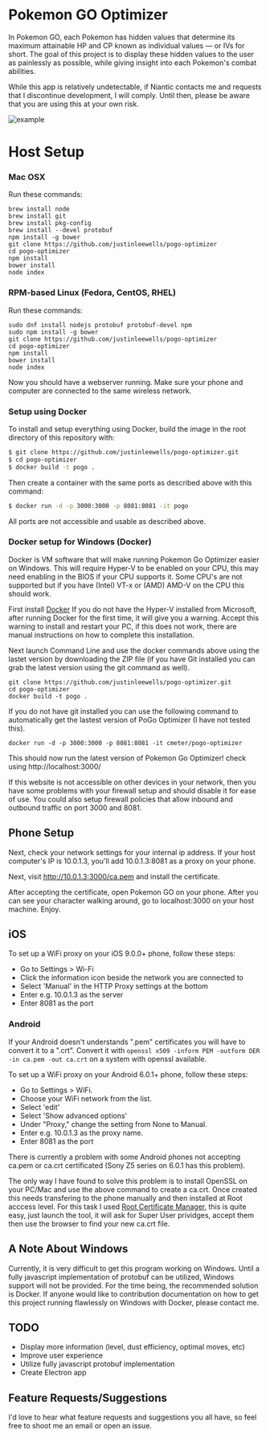 # Pokemon GO Optimizer
In Pokemon GO, each Pokemon has hidden values that determine its maximum attainable HP and CP known as individual values — or IVs for short. The goal of this project is to display these hidden values to the user as painlessly as possible, while giving insight into each Pokemon's combat abilities.

While this app is relatively undetectable, if Niantic contacts me and requests that I discontinue development, I will comply. Until then, please be aware that you are using this at your own risk.

![example](http://i.imgur.com/3V8xw1G.png)

# Host Setup

### Mac OSX

Run these commands:

```
brew install node
brew install git
brew install pkg-config
brew install --devel protobuf
npm install -g bower
git clone https://github.com/justinleewells/pogo-optimizer
cd pogo-optimizer
npm install
bower install
node index
```

### RPM-based Linux (Fedora, CentOS, RHEL)

Run these commands:

```
sudo dnf install nodejs protobuf protobuf-devel npm
sudo npm install -g bower
git clone https://github.com/justinleewells/pogo-optimizer
cd pogo-optimizer
npm install
bower install
node index
```

Now you should have a webserver running. Make sure your phone and computer are connected to the same wireless network.

### Setup using Docker
To install and setup everything using Docker, build the image in the root directory of this repository with:

```bash
$ git clone https://github.com/justinleewells/pogo-optimizer.git
$ cd pogo-optimizer
$ docker build -t pogo .
```

Then create a container with the same ports as described above with this command:

```bash
$ docker run -d -p 3000:3000 -p 8081:8081 -it pogo
```

All ports are not accessible and usable as described above.

### Docker setup for Windows (Docker)
Docker is VM software that will make running Pokemon Go Optimizer easier on Windows.
This will require Hyper-V to be enabled on your CPU, this may need enabling in the BIOS if your CPU supports it.
Some CPU's are not supported but if you have (Intel) VT-x or (AMD) AMD-V on the CPU this should work.

First install [Docker](https://docs.docker.com/docker-for-windows/)
If you do not have the Hyper-V installed from Microsoft, after running Docker for the first time, it will give you a warning.
Accept this warning to install and restart your PC, if this does not work, there are manual instructions on how to complete this installation.

Next launch Command Line and use the docker commands above using the lastet version by downloading the ZIP file (if you have Git installed you can grab the latest version using the git command as well).

```
git clone https://github.com/justinleewells/pogo-optimizer.git
cd pogo-optimizer
docker build -t pogo .
```

If you do not have git installed you can use the following command to automatically get the lastest version of PoGo Optimizer (I have not tested this).

```
docker run -d -p 3000:3000 -p 8081:8081 -it cmeter/pogo-optimizer
```

This should now run the latest version of Pokemon Go Optimizer! check using http://localhost:3000/

If this website is not accessible on other devices in your network, then you have some problems with your firewall setup and should disable it for ease of use. You could also setup firewall policies that allow inbound and outbound traffic on port 3000 and 8081.

## Phone Setup

Next, check your network settings for your internal ip address.
If your host computer's IP is 10.0.1.3, you'll add 10.0.1.3:8081 as a proxy on your phone.

Next, visit http://10.0.1.3:3000/ca.pem and install the certificate.

After accepting the certificate, open Pokemon GO on your phone. After you can see your character walking around, go to localhost:3000 on your host machine. Enjoy.

## iOS

To set up a WiFi proxy on your iOS 9.0.0+ phone, follow these steps:

* Go to Settings > Wi-Fi
* Click the information icon beside the network you are connected to
* Select 'Manual' in the HTTP Proxy settings at the bottom
* Enter e.g. 10.0.1.3 as the server
* Enter 8081 as the port

### Android

If your Android doesn't understands ".pem" certificates you will have to convert it to a ".crt".
Convert it with `openssl x509 -inform PEM -outform DER -in ca.pem -out ca.crt` on a system with openssl available.

To set up a WiFi proxy on your Android 6.0.1+ phone, follow these steps:

* Go to Settings > WiFi.
* Choose your WiFi network from the list.
* Select 'edit'
* Select 'Show advanced options'
* Under "Proxy," change the setting from None to Manual.
* Enter e.g. 10.0.1.3 as the proxy name.
* Enter 8081 as the port

There is currently a problem with some Android phones not accepting ca.pem or ca.crt certificated (Sony Z5 series on 6.0.1 has this problem).

The only way I have found to solve this problem is to install OpenSSL on your PC/Mac and use the above command to create a ca.crt.
Once created this needs transfering to the phone manually and then installed at Root acccess level. For this task I used [Root Certificate Manager](https://play.google.com/store/apps/details?id=net.jolivier.cert.Importer&hl=en_GB), this is quite easy, just launch the tool, it will ask for Super User prividges, accept them then use the browser to find your new ca.crt file.

## A Note About Windows
Currently, it is very difficult to get this program working on Windows. Until a fully javascript implementation of protobuf can be utilized, Windows support will not be provided. For the time being, the recommended solution is Docker. If anyone would like to contribution documentation on how to get this project running flawlessly on Windows with Docker, please contact me.

## TODO

* Display more information (level, dust efficiency, optimal moves, etc)
* Improve user experience
* Utilize fully javascript protobuf implementation
* Create Electron app

## Feature Requests/Suggestions

I'd love to hear what feature requests and suggestions you all have, so feel free to shoot me an email or open an issue.
